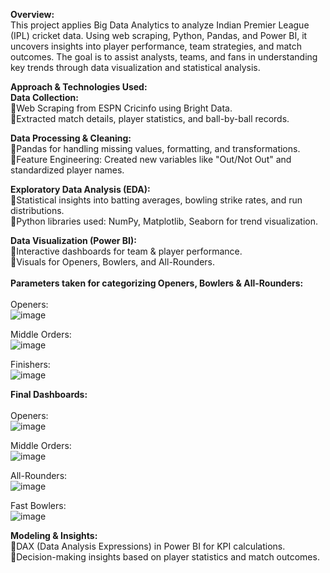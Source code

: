 **Overview:**<br>
This project applies Big Data Analytics to analyze Indian Premier League (IPL) cricket data. Using web scraping, Python, Pandas, and Power BI, it uncovers insights into player performance, team strategies, and match outcomes. The goal is to assist analysts, teams, and fans in understanding key trends through data visualization and statistical analysis.

**Approach & Technologies Used:**<br>
**Data Collection:**<br>
  🔹Web Scraping from ESPN Cricinfo using Bright Data.<br>
  🔹Extracted match details, player statistics, and ball-by-ball records.<br>

**Data Processing & Cleaning:**<br>
  🔹Pandas for handling missing values, formatting, and transformations.<br>
  🔹Feature Engineering: Created new variables like "Out/Not Out" and standardized player names.<br>

**Exploratory Data Analysis (EDA):**<br>
  🔹Statistical insights into batting averages, bowling strike rates, and run distributions.<br>
  🔹Python libraries used: NumPy, Matplotlib, Seaborn for trend visualization.<br>

**Data Visualization (Power BI):** <br>
🔹Interactive dashboards for team & player performance.<br>
🔹Visuals for Openers, Bowlers, and All-Rounders.<br>
<br>
**Parameters taken for categorizing Openers, Bowlers & All-Rounders:**<br><br>
Openers: <br>
![image](https://github.com/user-attachments/assets/ccc3d654-7244-44e9-9755-23b72a310555)

Middle Orders: <br>
![image](https://github.com/user-attachments/assets/a4f5543b-bd09-4482-b7de-7b209f67b92c)

Finishers: <br>
![image](https://github.com/user-attachments/assets/53a0001d-502e-4794-8149-d58f6a7c0918)

**Final Dashboards:**<br><br>
Openers: <br>
![image](https://github.com/user-attachments/assets/5616433e-a860-4a60-b6a5-8f400c84069a)

Middle Orders: <br>
![image](https://github.com/user-attachments/assets/352e34f8-d00d-41fb-8540-9437eaab85c0)

All-Rounders: <br>
![image](https://github.com/user-attachments/assets/8c438a7b-c2e7-446f-a776-b2bda96c40a2)

Fast Bowlers: <br>
![image](https://github.com/user-attachments/assets/33ceb890-2cfe-4452-8fe8-bb5f050d8840)


**Modeling & Insights:**<br>
🔹DAX (Data Analysis Expressions) in Power BI for KPI calculations.<br>
🔹Decision-making insights based on player statistics and match outcomes.<br>
